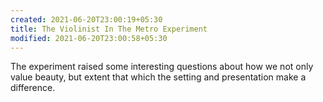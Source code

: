 ```yaml
---
created: 2021-06-20T23:00:19+05:30
title: The Violinist In The Metro Experiment
modified: 2021-06-20T23:00:58+05:30
---
```


The experiment raised some interesting questions about how we not only value beauty, but extent that which the setting and presentation make a difference.
